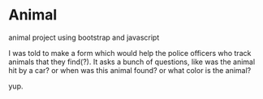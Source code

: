 # Animal
animal project using bootstrap and javascript

I was told to make a form which would help the police officers who track animals that they find(?). 
It asks a bunch of questions, like was the animal hit by a car? or when was this animal found? or what color is the animal?

yup. 
